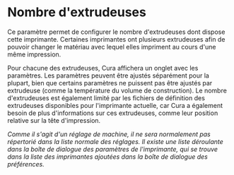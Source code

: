 Nombre d'extrudeuses
====
Ce paramètre permet de configurer le nombre d'extrudeuses dont dispose cette imprimante. Certaines imprimantes ont plusieurs extrudeuses afin de pouvoir changer le matériau avec lequel elles impriment au cours d'une même impression.

Pour chacune des extrudeuses, Cura affichera un onglet avec les paramètres. Les paramètres peuvent être ajustés séparément pour la plupart, bien que certains paramètres ne puissent pas être ajustés par extrudeuse (comme la température du volume de construction). Le nombre d'extrudeuses est également limité par les fichiers de définition des extrudeuses disponibles pour l'imprimante actuelle, car Cura a également besoin de plus d'informations sur ces extrudeuses, comme leur position relative sur la tête d'impression.

*Comme il s'agit d'un réglage de machine, il ne sera normalement pas répertorié dans la liste normale des réglages. Il existe une liste déroulante dans la boîte de dialogue des paramètres de l'imprimante, qui se trouve dans la liste des imprimantes ajoutées dans la boîte de dialogue des préférences.*
